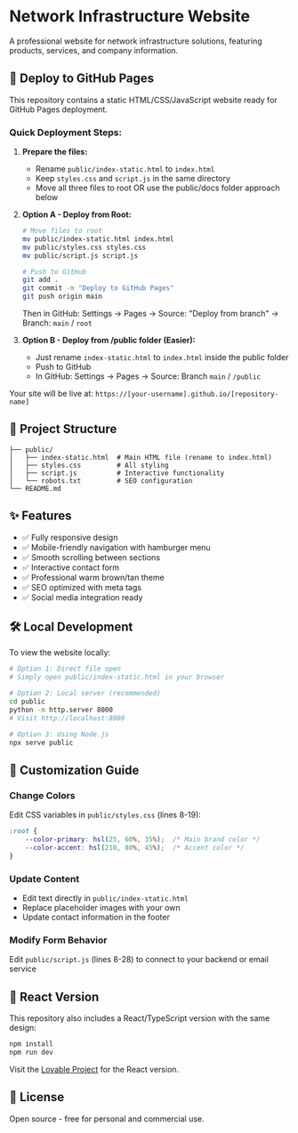 # Network Infrastructure Website

A professional website for network infrastructure solutions, featuring products, services, and company information.

## 🚀 Deploy to GitHub Pages

This repository contains a static HTML/CSS/JavaScript website ready for GitHub Pages deployment.

### Quick Deployment Steps:

1. **Prepare the files:**
   - Rename `public/index-static.html` to `index.html`
   - Keep `styles.css` and `script.js` in the same directory
   - Move all three files to root OR use the public/docs folder approach below

2. **Option A - Deploy from Root:**
   ```sh
   # Move files to root
   mv public/index-static.html index.html
   mv public/styles.css styles.css
   mv public/script.js script.js
   
   # Push to GitHub
   git add .
   git commit -m "Deploy to GitHub Pages"
   git push origin main
   ```
   
   Then in GitHub: Settings → Pages → Source: "Deploy from branch" → Branch: `main` / `root`

3. **Option B - Deploy from /public folder (Easier):**
   - Just rename `index-static.html` to `index.html` inside the public folder
   - Push to GitHub
   - In GitHub: Settings → Pages → Source: Branch `main` / `/public`

Your site will be live at: `https://[your-username].github.io/[repository-name]`

## 📁 Project Structure

```
├── public/
│   ├── index-static.html  # Main HTML file (rename to index.html)
│   ├── styles.css         # All styling
│   ├── script.js          # Interactive functionality
│   └── robots.txt         # SEO configuration
└── README.md
```

## ✨ Features

- ✅ Fully responsive design
- ✅ Mobile-friendly navigation with hamburger menu
- ✅ Smooth scrolling between sections
- ✅ Interactive contact form
- ✅ Professional warm brown/tan theme
- ✅ SEO optimized with meta tags
- ✅ Social media integration ready

## 🛠️ Local Development

To view the website locally:

```sh
# Option 1: Direct file open
# Simply open public/index-static.html in your browser

# Option 2: Local server (recommended)
cd public
python -m http.server 8000
# Visit http://localhost:8000

# Option 3: Using Node.js
npx serve public
```

## 🎨 Customization Guide

### Change Colors
Edit CSS variables in `public/styles.css` (lines 8-19):
```css
:root {
    --color-primary: hsl(25, 60%, 35%);  /* Main brand color */
    --color-accent: hsl(210, 80%, 45%);  /* Accent color */
}
```

### Update Content
- Edit text directly in `public/index-static.html`
- Replace placeholder images with your own
- Update contact information in the footer

### Modify Form Behavior
Edit `public/script.js` (lines 8-28) to connect to your backend or email service

## 📱 React Version

This repository also includes a React/TypeScript version with the same design:

```sh
npm install
npm run dev
```

Visit the [Lovable Project](https://lovable.dev/projects/0b1b139d-d137-43bf-b737-d19c611ace3b) for the React version.

## 📄 License

Open source - free for personal and commercial use.
